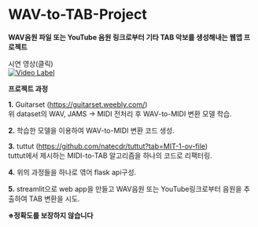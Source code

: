 # WAV-to-TAB-Project

**WAV음원 파일 또는 YouTube 음원 링크로부터 기타 TAB 악보를 생성해내는 웹앱 프로젝트**

시연 영상(클릭)<br>
[![Video Label](http://img.youtube.com/vi/I-hnv9Tibk4/0.jpg)](https://youtu.be/I-hnv9Tibk4)

**프로젝트 과정**

**1.**
Guitarset (https://guitarset.weebly.com/)<br>
위 dataset의 WAV, JAMS -> MIDI 전처리 후 WAV-to-MIDI 변환 모델 학습.

**2.**
학습한 모델을 이용하여 WAV-to-MIDI 변환 코드 생성.

**3.**
tuttut (https://github.com/natecdr/tuttut?tab=MIT-1-ov-file)<br>
tuttut에서 제시하는 MIDI-to-TAB 알고리즘을 하나의 코드로 리팩터링.

**4.**
위의 과정들을 하나로 엮어 flask api구성.<br>

**5.**
streamlit으로 web app을 만들고 WAV음원 또는 YouTube링크로부터 음원을 추출하여 TAB 변환을 시도.


**※정확도를 보장하지 않습니다**
